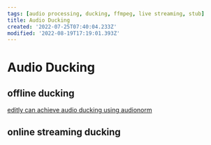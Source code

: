 ```yaml
---
tags: [audio processing, ducking, ffmpeg, live streaming, stub]
title: Audio Ducking
created: '2022-07-25T07:40:04.233Z'
modified: '2022-08-19T17:19:01.393Z'
---
```


# Audio Ducking

## offline ducking

[editly can achieve audio ducking using audionorm](https://github.com/mifi/editly/blob/master/examples/audio2.json5)

## online streaming ducking
